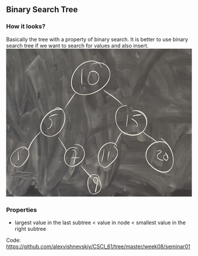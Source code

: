 ## Binary Search Tree

### How it looks?
Basically the tree with a property of binary search. It is better to use binary search tree if we want to search for values and also insert.
![binary_tree](../../static/week08/binary_search_tree.jpg)

### Properties
* largest value in the last subtree < value in node < smallest value in the right subtree

Code: https://github.com/alexvishnevskiy/CSCI_61/tree/master/week08/seminar01